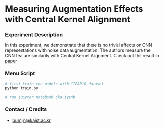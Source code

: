 # Measuring Augmentation Effects with Central Kernel Alignment


### Experiment Description

In this experiment, 
we demonstrate that there is no trivial affects on CNN representations 
with noise data augmentation. The authors measure the CNN feature similarity with 
Central Kernel Alignment. 
Check out the result in [paper](paper.pdf)


### Menu Script

```bash 
# first train cnn models with CIFAR10 dataset
python train.py 

# run jupyter notebook cka.iypnb
```


### Contact / Credits 

* bumjin@kaist.ac.kr 